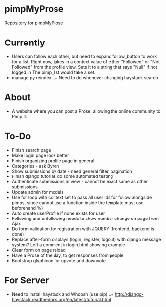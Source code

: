 # pimpMyProse
Repository for pimpMyProse

# Currently
+ Users can follow each other, but need to expand follow_button to work for 
a list. Right now, takes in a context value of either "Followed" or "Not Followed" from
the profile view. Sets it to a string that says "Null" if not logged in The pimp_list would take a set.
+ manage.py reindex
..+ Need to do whenever changing haystack search

# About
+ A website where you can post a Prose, allowing the online community to Pimp it.

# To-Do
+ Finish search page
+ Make login page look better
+ Finish organizing profile page in general
+ Categories - ask Byron
+ Show submissions by date - need general filter, pagination
+ Finish django tutorial, do some automated testing
+ Authenticate submissions in view - cannot be exact same as other submissions
+ Update admin for models
+ Use for loop with context set to pass all user ids for follow alongside pimps, since cannot use a function inside the template must use beforehand %}
+ Auto create userProfile if none exists for user
+ Following and unfollowing needs to show number change on page from Ajax
+ Do form validation for registration with JQUERY (frontend, backend is done)
+ Replace after-form displays (login, register, logout) with django message system? Left a comment in login.html showing example
+ Clear form on page reload
+ Have a Prose of the day, to get responses from people
+ Bootstrap glyphicon for upvote and downvote

# For Server
+ Need to install haystack and Whoosh (use pip)
..+ http://django-haystack.readthedocs.org/en/latest/tutorial.html